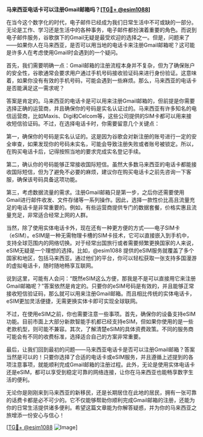 **马来西亚电话卡可以注册Gmail邮箱吗？[[TG💪+ @esim1088](https://t.me/s/esim1088)]**

在当今这个数字化的时代，电子邮件已经成为我们日常生活中不可或缺的一部分。无论是工作、学习还是生活中的各种事务，电子邮件都扮演着重要的角色。而说到电子邮件服务，谷歌旗下的Gmail无疑是最受欢迎的选择之一。但是，问题来了——如果你人在马来西亚，是否可以用当地的电话卡来注册Gmail邮箱呢？这可能是许多人在考虑使用Gmail时会遇到的一个疑问。

首先，我们需要明确一点：Gmail邮箱的注册流程本身并不复杂，但为了确保账户的安全性，谷歌通常会要求用户通过手机号码接收验证码来进行身份验证。这意味着，如果你没有有效的手机号码，可能会遇到一些麻烦。那么，马来西亚的电话卡是否能满足这一需求呢？

答案是肯定的。马来西亚的电话卡是可以用来注册Gmail邮箱的，但前提是你需要选择正确的运营商，并且确保你的号码是实名认证过的。马来西亚有许多知名的电信运营商，比如Maxis、Digi和Celcom等，这些公司提供的SIM卡都可以用来接收短信验证码。不过，在选择电话卡时，你需要留意几个关键点：

第一，确保你的号码是实名认证的。这是因为谷歌会对新注册的账号进行一定的安全审查，如果发现你的号码未实名，可能会导致注册失败或者账号被锁定。所以，在购买电话卡后，记得按照当地的要求完成实名登记手续。

第二，确认你的号码能够正常接收国际短信。虽然大多数马来西亚的电话卡都能接收国际短信，但为了避免不必要的麻烦，建议你在购买电话卡之前先咨询一下客服，确保该号码具备这项功能。

第三，考虑数据流量的需求。注册Gmail邮箱只是第一步，之后你还需要使用Gmail进行邮件收发、文件存储等一系列操作。因此，选择一款性价比高且流量充足的电话卡是非常重要的。例如，有些运营商提供专门的数据套餐，价格实惠且流量充足，非常适合经常上网的人群。

当然，除了使用实体电话卡外，现在还有一种更方便的方式——电子SIM卡（eSIM）。eSIM是一种无需物理卡槽的SIM卡技术，它可以直接嵌入到手机中，支持全球范围内的网络切换。对于经常出国旅行或者需要频繁更换国家的人来说，eSIM无疑是一个理想的选择。比如，@esim1088 提供的eSIM服务就覆盖了多个国家和地区，包括马来西亚。通过他们的平台，你可以轻松获取一张支持多国漫游的虚拟电话卡，随时随地畅享互联网。

说到这里，可能有人会问：“既然eSIM这么方便，那我是不是可以直接用它来注册Gmail邮箱呢？”答案依然是肯定的。只要你的eSIM号码是有效的，并且能够正常接收短信验证码，那么就可以用来注册Gmail邮箱。而且相比传统的实体电话卡，eSIM更加灵活便捷，无需更换实体卡即可实现全球联网。

不过，在使用eSIM之前，你也需要注意一些事项。首先，确保你的设备支持eSIM功能。目前市面上大部分新款智能手机都已经支持eSIM，但如果你使用的是一些老款机型，则可能不兼容。其次，了解清楚eSIM的具体资费政策。不同的服务商可能会有不同的收费标准，选择适合自己的方案非常重要。

最后，让我们回到最初的问题——马来西亚电话卡是否可以注册Gmail邮箱？答案当然是可以的！只要你选择了合适的电话卡或eSIM服务，并且遵循上述提到的各项注意事项，就能顺利完成Gmail邮箱的注册过程。此外，无论是使用实体电话卡还是eSIM，都可以享受到稳定可靠的网络连接，让你在马来西亚也能畅享数字生活的便利。

无论你是刚刚来到马来西亚的新移民，还是长期居住在此地的居民，拥有一张可靠的话费卡都是必不可少的。它不仅能够帮助你顺利完成Gmail邮箱的注册，还能为你的日常生活提供诸多便利。希望这篇文章能为你解答疑惑，并为你的马来西亚之旅增添一份安心与信心！

[[TG💪+ @esim1088](https://t.me/s/esim1088) ![Image](https://i.postimg.cc/4NQfJmqS/Snipaste-2025-05-13-00-14-12.png)]